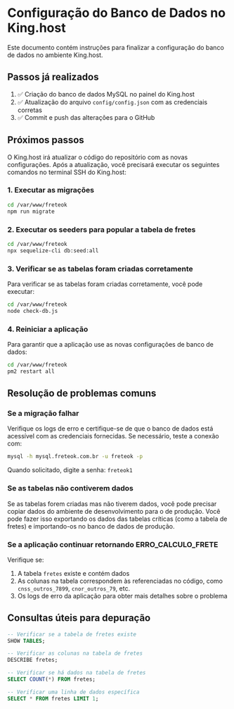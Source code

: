 # Configuração do Banco de Dados no King.host

Este documento contém instruções para finalizar a configuração do banco de dados no ambiente King.host.

## Passos já realizados

1. ✅ Criação do banco de dados MySQL no painel do King.host
2. ✅ Atualização do arquivo `config/config.json` com as credenciais corretas
3. ✅ Commit e push das alterações para o GitHub

## Próximos passos

O King.host irá atualizar o código do repositório com as novas configurações. Após a atualização, você precisará executar os seguintes comandos no terminal SSH do King.host:

### 1. Executar as migrações

```bash
cd /var/www/freteok
npm run migrate
```

### 2. Executar os seeders para popular a tabela de fretes

```bash
cd /var/www/freteok
npx sequelize-cli db:seed:all
```

### 3. Verificar se as tabelas foram criadas corretamente

Para verificar se as tabelas foram criadas corretamente, você pode executar:

```bash
cd /var/www/freteok
node check-db.js
```

### 4. Reiniciar a aplicação

Para garantir que a aplicação use as novas configurações de banco de dados:

```bash
cd /var/www/freteok
pm2 restart all
```

## Resolução de problemas comuns

### Se a migração falhar

Verifique os logs de erro e certifique-se de que o banco de dados está acessível com as credenciais fornecidas. Se necessário, teste a conexão com:

```bash
mysql -h mysql.freteok.com.br -u freteok -p
```
Quando solicitado, digite a senha: `freteok1`

### Se as tabelas não contiverem dados

Se as tabelas forem criadas mas não tiverem dados, você pode precisar copiar dados do ambiente de desenvolvimento para o de produção. Você pode fazer isso exportando os dados das tabelas críticas (como a tabela de fretes) e importando-os no banco de dados de produção.

### Se a aplicação continuar retornando ERRO_CALCULO_FRETE

Verifique se:
1. A tabela `fretes` existe e contém dados
2. As colunas na tabela correspondem às referenciadas no código, como `cnss_outros_7899`, `cnor_outros_79`, etc.
3. Os logs de erro da aplicação para obter mais detalhes sobre o problema

## Consultas úteis para depuração

```sql
-- Verificar se a tabela de fretes existe
SHOW TABLES;

-- Verificar as colunas na tabela de fretes
DESCRIBE fretes;

-- Verificar se há dados na tabela de fretes
SELECT COUNT(*) FROM fretes;

-- Verificar uma linha de dados específica
SELECT * FROM fretes LIMIT 1;

